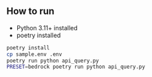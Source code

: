 ## How to run

- Python 3.11+ installed
- poetry installed

```bash
poetry install
cp sample.env .env
poetry run python api_query.py
PRESET=bedrock poetry run python api_query.py
```